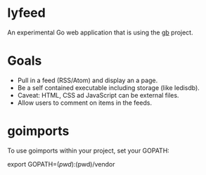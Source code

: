 # lyfeed

An experimental Go  web application that is using the
[gb](http://getgb.io/) project.

# Goals

* Pull in a feed (RSS/Atom) and display an a page.
* Be a self contained executable including storage (like ledisdb).
* Caveat: HTML, CSS ad JavaScript can be external files.
* Allow users to comment on items in the feeds.

# goimports

To use goimports within your project, set your GOPATH:

export GOPATH=$(pwd):$(pwd)/vendor

